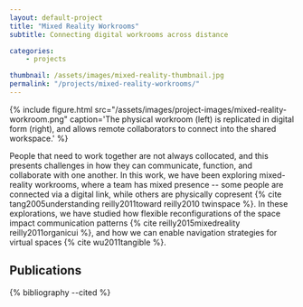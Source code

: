 ```yaml
---
layout: default-project
title: "Mixed Reality Workrooms"
subtitle: Connecting digital workrooms across distance

categories:
    - projects

thumbnail: /assets/images/mixed-reality-thumbnail.jpg
permalink: "/projects/mixed-reality-workrooms/"
---
```



{% include figure.html src="/assets/images/project-images/mixed-reality-workroom.png" caption='The physical workroom (left) is replicated in digital form (right), and allows remote collaborators to connect into the shared workspace.' %}

People that need to work together are not always collocated, and this presents challenges in how they can communicate, function, and collaborate with one another. In this work, we have been exploring mixed-reality workrooms, where a team has mixed presence -- some people are connected via a digital link, while others are physically copresent {% cite tang2005understanding reilly2011toward reilly2010 twinspace %}. In these explorations, we have studied how flexible reconfigurations of the space impact communication patterns {% cite reilly2015mixedreality reilly2011organicui %}, and how we can enable navigation strategies for virtual spaces {% cite wu2011tangible %}.

## Publications

{% bibliography --cited %}


